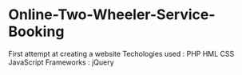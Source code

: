 # Online-Two-Wheeler-Service-Booking
First attempt at creating a website
Techologies used : 
PHP HML CSS JavaScript
Frameworks : jQuery
